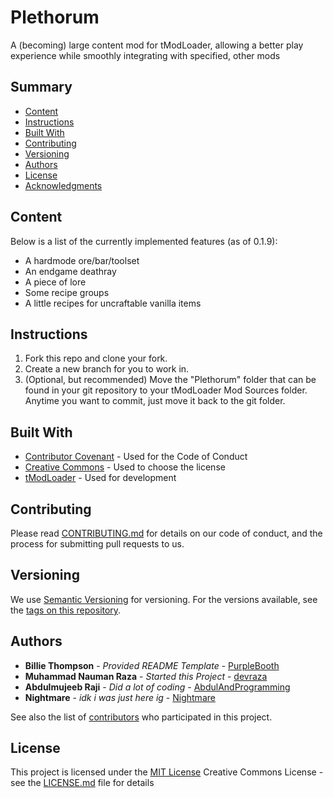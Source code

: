 # Plethorum

A (becoming) large content mod for tModLoader, allowing a better play experience while smoothly integrating with specified, other mods

## Summary

  - [Content](#content)
  - [Instructions](#instructions)
  - [Built With](#built-with)
  - [Contributing](#contributing)
  - [Versioning](#versioning)
  - [Authors](#authors)
  - [License](#license)
  - [Acknowledgments](#acknowledgments)

## Content

Below is a list of the currently implemented features (as of 0.1.9):

- A hardmode ore/bar/toolset
- An endgame deathray
- A piece of lore
- Some recipe groups
- A little recipes for uncraftable vanilla items

## Instructions

1. Fork this repo and clone your fork.  
2. Create a new branch for you to work in.
3. (Optional, but recommended) Move the "Plethorum" folder that can be found in your git repository to your tModLoader Mod Sources folder. Anytime you want to commit, just move it back to the git folder.

## Built With

  - [Contributor Covenant](https://www.contributor-covenant.org/) - Used
    for the Code of Conduct
  - [Creative Commons](https://creativecommons.org/) - Used to choose
    the license
  - [tModLoader](https://tmodloader.net) - Used for development

## Contributing

Please read [CONTRIBUTING.md](CONTRIBUTING.md) for details on our code
of conduct, and the process for submitting pull requests to us.

## Versioning

We use [Semantic Versioning](http://semver.org/) for versioning. For the versions
available, see the [tags on this
repository](https://github.com/beep-boop-studio/plethorum/tags).

## Authors

  - **Billie Thompson** - *Provided README Template* -
    [PurpleBooth](https://github.com/PurpleBooth)
  - **Muhammad Nauman Raza** - *Started this Project* -
    [devraza](https://github.com/devraza)
  - **Abdulmujeeb Raji** - *Did a lot of coding* -
    [AbdulAndProgramming](https://github.com/AbdulAndProgramming)
  - **Nightmare** - *idk i was just here ig* -
    [Nightmare](https://github.com/Nightmare-Coding)

See also the list of
[contributors](https://github.com/beep-boop-studio/plethorum/contributors)
who participated in this project.

## License

This project is licensed under the [MIT License](LICENSE.md)
Creative Commons License - see the [LICENSE.md](LICENSE.md) file for
details
